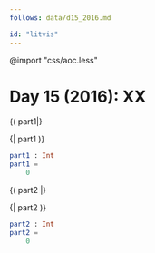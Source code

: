 ```yaml
---
follows: data/d15_2016.md

id: "litvis"
---
```


@import "css/aoc.less"

# Day 15 (2016): XX

{( part1|}

{| part1 )}

```elm {l r}
part1 : Int
part1 =
    0
```

{( part2 |}

{| part2 )}

```elm {l r}
part2 : Int
part2 =
    0
```
